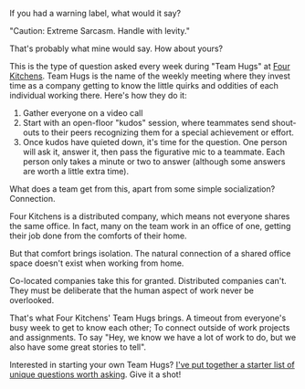 If you had a warning label, what would it say?

"Caution: Extreme Sarcasm. Handle with levity."

That's probably what mine would say. How about yours?

This is the type of question asked every week during "Team Hugs" at [Four Kitchens](fourkitchens.com). Team Hugs is the name of the weekly meeting where they invest time as a company getting to know the little quirks and oddities of each individual working there. Here's how they do it:

1. Gather everyone on a video call
2. Start with an open-floor "kudos" session, where teammates send shout-outs to their peers recognizing them for a special achievement or effort.
3. Once kudos have quieted down, it's time for the question. One person will ask it, answer it, then pass the figurative mic to a teammate. Each person only takes a minute or two to answer (although some answers are worth a little extra time). 

What does a team get from this, apart from some simple socialization? Connection.

Four Kitchens is a distributed company, which means not everyone shares the same office. In fact, many on the team work in an office of one, getting their job done from the comforts of their home.

But that comfort brings isolation. The natural connection of a shared office space doesn't exist when working from home. 

Co-located companies take this for granted. Distributed companies can't. They must be deliberate that the human aspect of work never be overlooked. 

That's what Four Kitchens' Team Hugs brings. A timeout from everyone's busy week to get to know each other; To connect outside of work projects and assignments. To say "Hey, we know we have a lot of work to do, but we also have some great stories to tell".

Interested in starting your own Team Hugs? [I've put together a starter list of unique questions worth asking](https://workflowy.com/s/Qr5AANsQQv). Give it a shot!